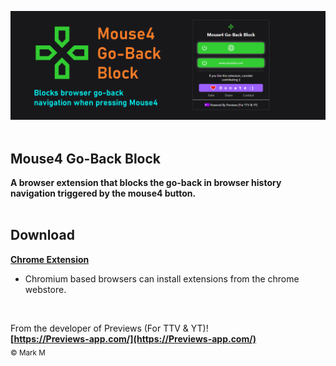 ![](main.png)
<br/>
<br/>
## **Mouse4 Go-Back Block**
                                                                                     
**A browser extension that blocks the go-back in browser history navigation triggered by the mouse4 button.**
<br/><br/>

## Download

**[Chrome Extension](https://chrome.google.com/webstore/detail/iidgdkjgmdgkdkjinkdmhannbmghjdgc/)**
<br/>
* Chromium based browsers can install extensions from the chrome webstore. 
<br/>


From the developer of Previews (For TTV & YT)!
<br/>
**[https://Previews-app.com/](https://Previews-app.com/)**
<br/>
<sub>© Mark M</sub>
